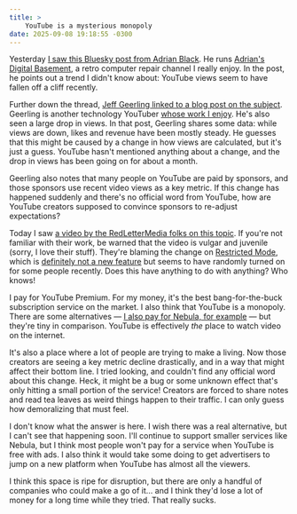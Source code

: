 ```yaml
---
title: >
    YouTube is a mysterious monopoly
date: 2025-09-08 19:18:55 -0300
---
```


Yesterday [I saw this Bluesky post from Adrian Black](https://bsky.app/profile/adriansdigitalbasement.com/post/3lyb6knf4qs2t). He runs [Adrian's Digital Basement](https://www.youtube.com/@adriansdigitalbasement), a retro computer repair channel I really enjoy. In the post, he points out a trend I didn't know about: YouTube views seem to have fallen off a cliff recently.

Further down the thread, [Jeff Geerling linked to a blog post on the subject](https://www.jeffgeerling.com/blog/2025/youtube-views-are-down-dont-panic). Geerling is another technology YouTuber [whose work I enjoy](https://www.youtube.com/c/JeffGeerling). He's also seen a large drop in views. In that post, Geerling shares some data: while views are down, likes and revenue have been mostly steady. He guesses that this might be caused by a change in how views are calculated, but it's just a guess. YouTube hasn't mentioned anything about a change, and the drop in views has been going on for about a month.

Geerling also notes that many people on YouTube are paid by sponsors, and those sponsors use recent video views as a key metric. If this change has happened suddenly and there's no official word from YouTube, how are YouTube creators supposed to convince sponsors to re-adjust expectations?

Today I saw [a video by the RedLetterMedia folks on this topic](https://www.youtube.com/watch?v=q5-b7v6EIzc). If you're not familiar with their work, be warned that the video is vulgar and juvenile (sorry, I love their stuff). They're blaming the change on [Restricted Mode](https://support.google.com/youtube/answer/174084), which is [definitely not a new feature](https://www.youtube.com/watch?v=dtQat5HNYrI) but seems to have randomly turned on for some people recently. Does this have anything to do with anything? Who knows!

I pay for YouTube Premium. For my money, it's the best bang-for-the-buck subscription service on the market. I also think that YouTube is a monopoly. There are some alternatives — [I also pay for Nebula, for example](https://nebula.tv/) — but they're tiny in comparison. YouTube is effectively *the* place to watch video on the internet.

It's also a place where a lot of people are trying to make a living. Now those creators are seeing a key metric decline drastically, and in a way that might affect their bottom line. I tried looking, and couldn't find any official word about this change. Heck, it might be a bug or some unknown effect that's only hitting a small portion of the service! Creators are forced to share notes and read tea leaves as weird things happen to their traffic. I can only guess how demoralizing that must feel.

I don't know what the answer is here. I wish there was a real alternative, but I can't see that happening soon. I'll continue to support smaller services like Nebula, but I think most people won't pay for a service when YouTube is free with ads. I also think it would take some doing to get advertisers to jump on a new platform when YouTube has almost all the viewers.

I think this space is ripe for disruption, but there are only a handful of companies who could make a go of it… and I think they'd lose a lot of money for a long time while they tried. That really sucks.